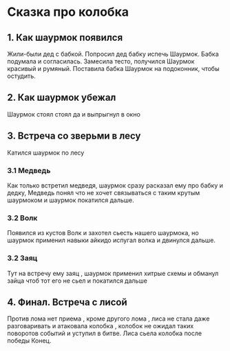 # Сказка про колобка

## 1. Как шаурмок появился
Жили-были дед с бабкой.
Попросил дед бабку испечь Шаурмок.
Бабка подумала и согласилась. Замесила тесто, получился Шаурмок красивый и румяный.
Поставила бабка Шаурмок на подоконник, чтобы остудить.

## 2. Как шаурмок убежал
Шаурмок стоял стоял да и выпрыгнул в окно
## 3. Встреча со зверьми в лесу
Катился шаурмок по лесу
### 3.1 Медведь
Как только встретил медведя, шаурмок сразу расказал ему про бабку и дедку, Медведь понял что не хочет связываться с таким крутым шаурмоком и шаурмок покатился дальше.
### 3.2 Волк
Появился из кустов Волк и захотел сьесть нашего шаурмока, но шаурмок применил навыки айкидо испугал волка и двинулся дальше.
### 3.2 Заяц
Тут на встречу ему заяц , шаурмок применил хитрые схемы и обманул зайца чтоб тот его не сьел и покатился дальше
## 4. Финал. Встреча с лисой
Против лома нет приема , кроме другого лома , лиса не стала даже разговаривать и атаковала колобка , колобок не ожидал таких поворотов событий и уступил в битве. Лиса сьела колобка после победы Конец.